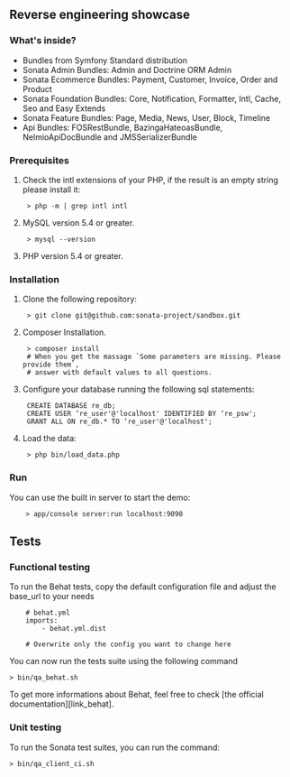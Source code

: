## Reverse engineering showcase

### What's inside?

* Bundles from Symfony Standard distribution
* Sonata Admin Bundles: Admin and Doctrine ORM Admin
* Sonata Ecommerce Bundles: Payment, Customer, Invoice, Order and Product
* Sonata Foundation Bundles: Core, Notification, Formatter, Intl, Cache, Seo and Easy Extends
* Sonata Feature Bundles: Page, Media, News, User, Block, Timeline
* Api Bundles: FOSRestBundle, BazingaHateoasBundle, NelmioApiDocBundle and JMSSerializerBundle

### Prerequisites

1. Check the intl extensions of your PHP, if the result is an empty string please install it:

        > php -m | grep intl intl

2. MySQL version 5.4 or greater.

        > mysql --version

3. PHP version 5.4 or greater.

### Installation

1. Clone the following repository:

        > git clone git@github.com:sonata-project/sandbox.git

2. Composer Installation.

        > composer install 
        # When you get the massage `Some parameters are missing. Please provide them`, 
        # answer with default values to all questions.

3. Configure your database running the following sql statements:

        CREATE DATABASE re_db;
        CREATE USER ‘re_user'@'localhost' IDENTIFIED BY ‘re_psw';
        GRANT ALL ON re_db.* TO ‘re_user'@'localhost';

4. Load the data:

        > php bin/load_data.php

### Run

You can use the built in server to start the demo:

        > app/console server:run localhost:9090

Tests
-----

### Functional testing

To run the Behat tests, copy the default configuration file and adjust the base_url to your needs

        # behat.yml
        imports:
            - behat.yml.dist
    
        # Overwrite only the config you want to change here

You can now run the tests suite using the following command

    > bin/qa_behat.sh

To get more informations about Behat, feel free to check [the official documentation][link_behat].

### Unit testing

To run the Sonata test suites, you can run the command:

    > bin/qa_client_ci.sh


